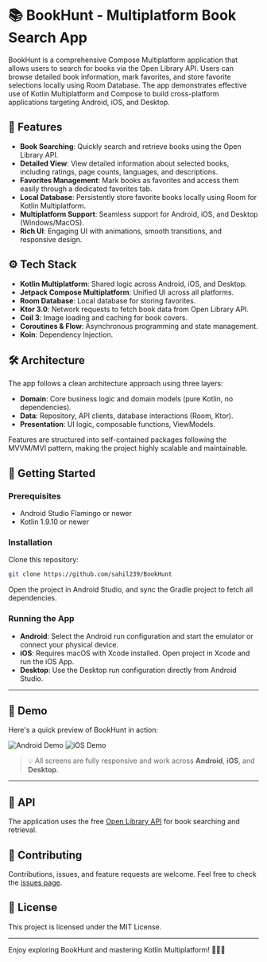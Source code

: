 # 📚 BookHunt - Multiplatform Book Search App

BookHunt is a comprehensive Compose Multiplatform application that allows users to search for books via the Open Library API. Users can browse detailed book information, mark favorites, and store favorite selections locally using Room Database. The app demonstrates effective use of Kotlin Multiplatform and Compose to build cross-platform applications targeting Android, iOS, and Desktop.

## 🌟 Features

* **Book Searching**: Quickly search and retrieve books using the Open Library API.
* **Detailed View**: View detailed information about selected books, including ratings, page counts, languages, and descriptions.
* **Favorites Management**: Mark books as favorites and access them easily through a dedicated favorites tab.
* **Local Database**: Persistently store favorite books locally using Room for Kotlin Multiplatform.
* **Multiplatform Support**: Seamless support for Android, iOS, and Desktop (Windows/MacOS).
* **Rich UI**: Engaging UI with animations, smooth transitions, and responsive design.

## ⚙️ Tech Stack

* **Kotlin Multiplatform**: Shared logic across Android, iOS, and Desktop.
* **Jetpack Compose Multiplatform**: Unified UI across all platforms.
* **Room Database**: Local database for storing favorites.
* **Ktor 3.0**: Network requests to fetch book data from Open Library API.
* **Coil 3**: Image loading and caching for book covers.
* **Coroutines & Flow**: Asynchronous programming and state management.
* **Koin**: Dependency Injection.

## 🛠️ Architecture

The app follows a clean architecture approach using three layers:

* **Domain**: Core business logic and domain models (pure Kotlin, no dependencies).
* **Data**: Repository, API clients, database interactions (Room, Ktor).
* **Presentation**: UI logic, composable functions, ViewModels.

Features are structured into self-contained packages following the MVVM/MVI pattern, making the project highly scalable and maintainable.

## 🚀 Getting Started

### Prerequisites

* Android Studio Flamingo or newer
* Kotlin 1.9.10 or newer

### Installation

Clone this repository:

```bash
git clone https://github.com/sahil239/BookHunt
```

Open the project in Android Studio, and sync the Gradle project to fetch all dependencies.

### Running the App

* **Android**: Select the Android run configuration and start the emulator or connect your physical device.
* **iOS**: Requires macOS with Xcode installed. Open project in Xcode and run the iOS App.
* **Desktop**: Use the Desktop run configuration directly from Android Studio.

---

## 📸 Demo

Here's a quick preview of BookHunt in action:

![Android Demo](/screenshots/android.gif)
![iOS Demo](/screenshots/ios.gif)

> 💡 All screens are fully responsive and work across **Android**, **iOS**, and **Desktop**.
---

## 📖 API

The application uses the free [Open Library API](https://openlibrary.org/dev/docs/api/books) for book searching and retrieval.

## 🤝 Contributing

Contributions, issues, and feature requests are welcome. Feel free to check the [issues page](https://github.com/yourusername/bookpedia/issues).

## 📜 License

This project is licensed under the MIT License.

---

Enjoy exploring BookHunt and mastering Kotlin Multiplatform! 🚀📖✨

